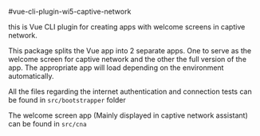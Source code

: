 #vue-cli-plugin-wi5-captive-network

this is Vue CLI plugin for creating apps with welcome screens in captive network.

This package splits the Vue app into 2 separate apps. One to serve as the welcome screen for captive network and the other the full version of the app. The appropriate app will load depending on the environment automatically.

All the files regarding the internet authentication and connection tests can be found in `src/bootstrapper` folder

The welcome screen app (Mainly displayed in captive network assistant) can be found in `src/cna`
